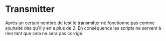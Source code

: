 # Transmitter

Après un certain nombre de test le transmitter ne fonctionne pas comme souhaité dès qu'il y en a plus de 2.
En conséquence les scripts ne servent à rien tant que cela ne sera pas corrigé.